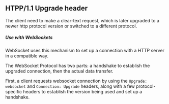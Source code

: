 ## HTPP/1.1 Upgrade header

The client need to make a clear-text request, which is later upgraded to a newer http protocol version or switched to a different protocol.

##### Use with WebSockets

WebSocket uses this mechanism to set up a connection with a HTTP server in a compatible way.

The WebSocket Protocol has two parts: a handshake to establish the upgraded connection, then the actual data transfer.

First, a client requests websocket connection by using the `Upgrade: websocket` and `Connection: Upgrade` headers, along with a few protocol-specific headers to establish the version being used and set up a handshake.
